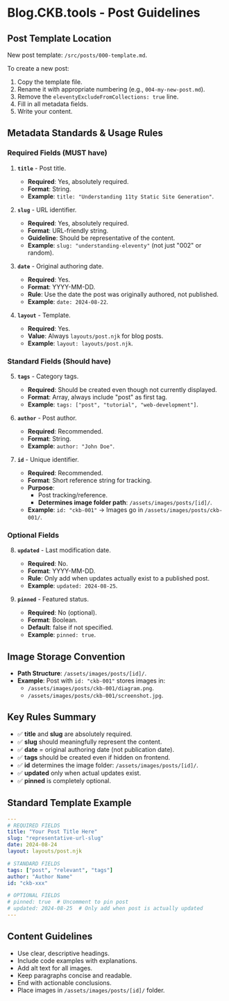 # Blog.CKB.tools - Post Guidelines

## Post Template Location

New post template: `/src/posts/000-template.md`.

To create a new post:
1. Copy the template file.
2. Rename it with appropriate numbering (e.g., `004-my-new-post.md`).
3. Remove the `eleventyExcludeFromCollections: true` line.
4. Fill in all metadata fields.
5. Write your content.

## Metadata Standards & Usage Rules

### Required Fields (MUST have)
1. **`title`** - Post title.
   - **Required**: Yes, absolutely required.
   - **Format**: String.
   - **Example**: `title: "Understanding 11ty Static Site Generation"`.

2. **`slug`** - URL identifier.
   - **Required**: Yes, absolutely required.
   - **Format**: URL-friendly string.
   - **Guideline**: Should be representative of the content.
   - **Example**: `slug: "understanding-eleventy"` (not just "002" or random).

3. **`date`** - Original authoring date.
   - **Required**: Yes.
   - **Format**: YYYY-MM-DD.
   - **Rule**: Use the date the post was originally authored, not published.
   - **Example**: `date: 2024-08-22`.

4. **`layout`** - Template.
   - **Required**: Yes.
   - **Value**: Always `layouts/post.njk` for blog posts.
   - **Example**: `layout: layouts/post.njk`.

### Standard Fields (Should have)
5. **`tags`** - Category tags.
   - **Required**: Should be created even though not currently displayed.
   - **Format**: Array, always include "post" as first tag.
   - **Example**: `tags: ["post", "tutorial", "web-development"]`.

6. **`author`** - Post author.
   - **Required**: Recommended.
   - **Format**: String.
   - **Example**: `author: "John Doe"`.

7. **`id`** - Unique identifier.
   - **Required**: Recommended.
   - **Format**: Short reference string for tracking.
   - **Purpose**: 
     - Post tracking/reference.
     - **Determines image folder path**: `/assets/images/posts/[id]/`.
   - **Example**: `id: "ckb-001"` → Images go in `/assets/images/posts/ckb-001/`.

### Optional Fields
8. **`updated`** - Last modification date.
   - **Required**: No.
   - **Format**: YYYY-MM-DD.
   - **Rule**: Only add when updates actually exist to a published post.
   - **Example**: `updated: 2024-08-25`.

9. **`pinned`** - Featured status.
   - **Required**: No (optional).
   - **Format**: Boolean.
   - **Default**: false if not specified.
   - **Example**: `pinned: true`.

## Image Storage Convention

- **Path Structure**: `/assets/images/posts/[id]/`.
- **Example**: Post with `id: "ckb-001"` stores images in:
  - `/assets/images/posts/ckb-001/diagram.png`.
  - `/assets/images/posts/ckb-001/screenshot.jpg`.

## Key Rules Summary

- ✅ **title** and **slug** are absolutely required.
- ✅ **slug** should meaningfully represent the content.
- ✅ **date** = original authoring date (not publication date).
- ✅ **tags** should be created even if hidden on frontend.
- ✅ **id** determines the image folder: `/assets/images/posts/[id]/`.
- ✅ **updated** only when actual updates exist.
- ✅ **pinned** is completely optional.

## Standard Template Example

```yaml
---
# REQUIRED FIELDS
title: "Your Post Title Here"
slug: "representative-url-slug"
date: 2024-08-24
layout: layouts/post.njk

# STANDARD FIELDS
tags: ["post", "relevant", "tags"]
author: "Author Name"
id: "ckb-xxx"

# OPTIONAL FIELDS
# pinned: true  # Uncomment to pin post
# updated: 2024-08-25  # Only add when post is actually updated
---
```

## Content Guidelines

- Use clear, descriptive headings.
- Include code examples with explanations.
- Add alt text for all images.
- Keep paragraphs concise and readable.
- End with actionable conclusions.
- Place images in `/assets/images/posts/[id]/` folder.